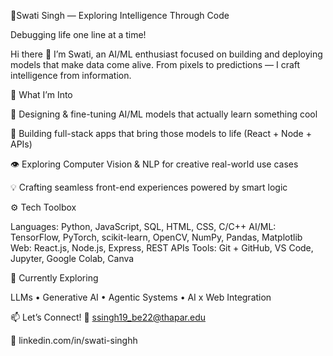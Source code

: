 🌟Swati Singh — Exploring Intelligence Through Code

Debugging life one line at a time!

Hi there 👋
I’m Swati, an AI/ML enthusiast focused on building and deploying models that make data come alive.
From pixels to predictions — I craft intelligence from information.

🧠 What I’m Into

🤖 Designing & fine-tuning AI/ML models that actually learn something cool

🧩 Building full-stack apps that bring those models to life (React + Node + APIs)

👁️ Exploring Computer Vision & NLP for creative real-world use cases

💡 Crafting seamless front-end experiences powered by smart logic

⚙️ Tech Toolbox

Languages: Python, JavaScript, SQL, HTML, CSS, C/C++
AI/ML: TensorFlow, PyTorch, scikit-learn, OpenCV, NumPy, Pandas, Matplotlib
Web: React.js, Node.js, Express, REST APIs
Tools: Git + GitHub, VS Code, Jupyter, Google Colab, Canva

🌱 Currently Exploring

LLMs • Generative AI • Agentic Systems • AI x Web Integration

📫 Let’s Connect!
📧 ssingh19_be22@thapar.edu

💼 linkedin.com/in/swati-singhh


